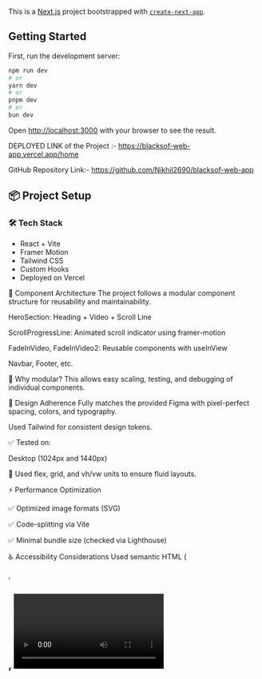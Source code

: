 This is a [Next.js](https://nextjs.org) project bootstrapped with [`create-next-app`](https://github.com/vercel/next.js/tree/canary/packages/create-next-app).

## Getting Started

First, run the development server:

```bash
npm run dev
# or
yarn dev
# or
pnpm dev
# or
bun dev
```

Open [http://localhost:3000](http://localhost:3000) with your browser to see the result.

DEPLOYED LINK of the Project :- https://blacksof-web-app.vercel.app/home 

GitHub Repository Link:- https://github.com/Nikhil2690/blacksof-web-app


## 📦 Project Setup

### 🛠 Tech Stack
- React + Vite
- Framer Motion
- Tailwind CSS
- Custom Hooks
- Deployed on Vercel

🧱 Component Architecture
The project follows a modular component structure for reusability and maintainability.

HeroSection: Heading + Video + Scroll Line

ScrollProgressLine: Animated scroll indicator using framer-motion

FadeInVideo, FadeInVideo2: Reusable components with useInView

Navbar, Footer, etc.

📌 Why modular?
This allows easy scaling, testing, and debugging of individual components.

🎨 Design Adherence
Fully matches the provided Figma with pixel-perfect spacing, colors, and typography.

Used Tailwind for consistent design tokens.


✅ Tested on:

Desktop (1024px and 1440px)

📌 Used flex, grid, and vh/vw units to ensure fluid layouts.

⚡ Performance Optimization

✅ Optimized image formats (SVG)

✅ Code-splitting via Vite

✅ Minimal bundle size (checked via Lighthouse)

♿ Accessibility Considerations
Used semantic HTML (<section>, <h1>, <video>, etc.)

Added alt, aria-labels, and keyboard-navigable elements

Follows WCAG 2.1 guidelines

Motion is respectful and not overwhelming

✨ Animations
Used Framer Motion for scroll progress lines and fade-in effects

Thoughtfully placed to enhance UX without distraction

Smooth, performant, and optimized for low-power devices

🧪 Testing
Not implemented due to time constraints. However, Jest and React Testing Library would be used for unit testing in a future iteration.

📘 Third-Party Libraries
Library	Purpose
Framer Motion	Animations & scroll effects
React-Intersection-Observer	Triggering fade-ins on scroll
Tailwind CSS	Utility-first styling

🧠 Assumptions & Decisions
Scroll line visually maps to combined HeroSection + HeroSecond

Videos autoplay on view with muted audio

One section = one concept/brand impression

All assets used were assumed to be hosted locally

🚧 Challenges Faced :-
⚠ SVG not loading on deployment → fixed with public/ folder

⚠ Scroll progress overlapping absolute elements → fixed with layout restructure

💡 Animation jitter → solved by limiting useInView to 0.2 threshold

🔮 Future Improvements :- 
Add unit & integration tests

Improved accessibility for screen readers

Better state management if app scales



